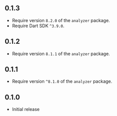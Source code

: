 ## 0.1.3

- Require version `8.2.0` of the `analyzer` package.
- Require Dart SDK `^3.9.0`.

## 0.1.2

- Require version `8.1.1` of the `analyzer` package.

## 0.1.1

- Require version `^8.1.0` of the `analyzer` package.

## 0.1.0

- Initial release
